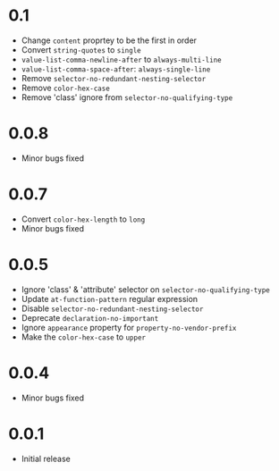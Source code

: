 # 0.1

- Change `content` proprtey to be the first in order
- Convert `string-quotes` to `single`
- `value-list-comma-newline-after` to `always-multi-line`
- `value-list-comma-space-after`: `always-single-line`
- Remove `selector-no-redundant-nesting-selector`
- Remove `color-hex-case`
- Remove 'class' ignore from `selector-no-qualifying-type`

# 0.0.8

- Minor bugs fixed

# 0.0.7

- Convert `color-hex-length` to `long`
- Minor bugs fixed

# 0.0.5

- Ignore 'class' & 'attribute' selector on `selector-no-qualifying-type`
- Update `at-function-pattern` regular expression
- Disable `selector-no-redundant-nesting-selector`
- Deprecate `declaration-no-important`
- Ignore `appearance` property for `property-no-vendor-prefix`
- Make the `color-hex-case` to `upper`

# 0.0.4

- Minor bugs fixed

# 0.0.1

- Initial release